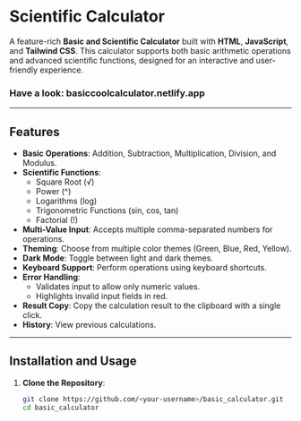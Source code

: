 # Scientific Calculator

A feature-rich **Basic and Scientific Calculator** built with **HTML**, **JavaScript**, and **Tailwind CSS**. This calculator supports both basic arithmetic operations and advanced scientific functions, designed for an interactive and user-friendly experience.

### Have a look: basiccoolcalculator.netlify.app

---

## Features

- **Basic Operations**: Addition, Subtraction, Multiplication, Division, and Modulus.
- **Scientific Functions**:
  - Square Root (√)
  - Power (^)
  - Logarithms (log)
  - Trigonometric Functions (sin, cos, tan)
  - Factorial (!)
- **Multi-Value Input**: Accepts multiple comma-separated numbers for operations.
- **Theming**: Choose from multiple color themes (Green, Blue, Red, Yellow).
- **Dark Mode**: Toggle between light and dark themes.
- **Keyboard Support**: Perform operations using keyboard shortcuts.
- **Error Handling**:
  - Validates input to allow only numeric values.
  - Highlights invalid input fields in red.
- **Result Copy**: Copy the calculation result to the clipboard with a single click.
- **History**: View previous calculations.

---

## Installation and Usage

1. **Clone the Repository**:
   ```bash
   git clone https://github.com/<your-username>/basic_calculator.git
   cd basic_calculator
